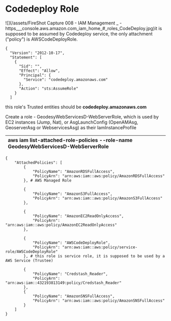 # Codedeploy Role

![](/assets/FireShot Capture 008 - IAM Management _ - https___console.aws.amazon.com_iam_home_#_roles_CodeDeploy.jpg)it is supposed to be assumed by Codedeploy service, the only attachment \("policy"\) is AWSCodeDeployRole.

```
{
  "Version": "2012-10-17",
  "Statement": [
    {
      "Sid": "",
      "Effect": "Allow",
      "Principal": {
        "Service": "codedeploy.amazonaws.com"
      },
      "Action": "sts:AssumeRole"
    }
  ]
```

this role's Trusted entities should be **codedeploy.amazonaws.com**

Create a role - GeodesyWebServicesD-WebServerRole, which is used by EC2 instances \(Jump, Nat\), or AsgLaunchConfig \(OpenAMAsg, GeoserverAsg or WebservicesAsg\) as their IamInstanceProfile



| aws iam list-attached-role-policies --role-name GeodesyWebServicesD-WebServerRole |
| :--- |


```
{
    "AttachedPolicies": [
        {
            "PolicyName": "AmazonRDSFullAccess", 
            "PolicyArn": "arn:aws:iam::aws:policy/AmazonRDSFullAccess"
        }, # AWS Managed Role
        
        {
            "PolicyName": "AmazonS3FullAccess", 
            "PolicyArn": "arn:aws:iam::aws:policy/AmazonS3FullAccess"
        }, 
        
        {
            "PolicyName": "AmazonEC2ReadOnlyAccess", 
            "PolicyArn": "arn:aws:iam::aws:policy/AmazonEC2ReadOnlyAccess"
        }, 
        
        {
            "PolicyName": "AWSCodeDeployRole", 
            "PolicyArn": "arn:aws:iam::aws:policy/service-role/AWSCodeDeployRole"
        }, # this role is service role, it is supposed to be used by a AWS Service (Trustee)
        
        {
            "PolicyName": "Credstash_Reader", 
            "PolicyArn": "arn:aws:iam::432193813149:policy/Credstash_Reader"
        }, 
        {
            "PolicyName": "AmazonSNSFullAccess", 
            "PolicyArn": "arn:aws:iam::aws:policy/AmazonSNSFullAccess"
        }
    ]
}

```



